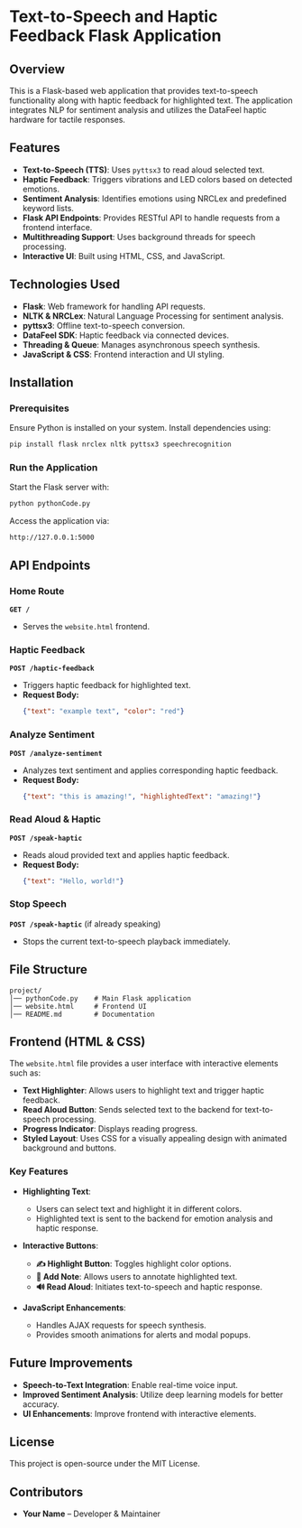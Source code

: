 # Text-to-Speech and Haptic Feedback Flask Application

## Overview
This is a Flask-based web application that provides text-to-speech functionality along with haptic feedback for highlighted text. The application integrates NLP for sentiment analysis and utilizes the DataFeel haptic hardware for tactile responses.

## Features
- **Text-to-Speech (TTS)**: Uses `pyttsx3` to read aloud selected text.
- **Haptic Feedback**: Triggers vibrations and LED colors based on detected emotions.
- **Sentiment Analysis**: Identifies emotions using NRCLex and predefined keyword lists.
- **Flask API Endpoints**: Provides RESTful API to handle requests from a frontend interface.
- **Multithreading Support**: Uses background threads for speech processing.
- **Interactive UI**: Built using HTML, CSS, and JavaScript.

## Technologies Used
- **Flask**: Web framework for handling API requests.
- **NLTK & NRCLex**: Natural Language Processing for sentiment analysis.
- **pyttsx3**: Offline text-to-speech conversion.
- **DataFeel SDK**: Haptic feedback via connected devices.
- **Threading & Queue**: Manages asynchronous speech synthesis.
- **JavaScript & CSS**: Frontend interaction and UI styling.

## Installation
### Prerequisites
Ensure Python is installed on your system. Install dependencies using:
```sh
pip install flask nrclex nltk pyttsx3 speechrecognition
```

### Run the Application
Start the Flask server with:
```sh
python pythonCode.py
```

Access the application via:
```
http://127.0.0.1:5000
```

## API Endpoints
### Home Route
**`GET /`**
- Serves the `website.html` frontend.

### Haptic Feedback
**`POST /haptic-feedback`**
- Triggers haptic feedback for highlighted text.
- **Request Body:**
  ```json
  {"text": "example text", "color": "red"}
  ```

### Analyze Sentiment
**`POST /analyze-sentiment`**
- Analyzes text sentiment and applies corresponding haptic feedback.
- **Request Body:**
  ```json
  {"text": "this is amazing!", "highlightedText": "amazing!"}
  ```

### Read Aloud & Haptic
**`POST /speak-haptic`**
- Reads aloud provided text and applies haptic feedback.
- **Request Body:**
  ```json
  {"text": "Hello, world!"}
  ```

### Stop Speech
**`POST /speak-haptic`** (if already speaking)
- Stops the current text-to-speech playback immediately.

## File Structure
```
project/
│── pythonCode.py    # Main Flask application
│── website.html     # Frontend UI
│── README.md        # Documentation
```

## Frontend (HTML & CSS)
The `website.html` file provides a user interface with interactive elements such as:
- **Text Highlighter**: Allows users to highlight text and trigger haptic feedback.
- **Read Aloud Button**: Sends selected text to the backend for text-to-speech processing.
- **Progress Indicator**: Displays reading progress.
- **Styled Layout**: Uses CSS for a visually appealing design with animated background and buttons.

### Key Features
- **Highlighting Text**: 
  - Users can select text and highlight it in different colors.
  - Highlighted text is sent to the backend for emotion analysis and haptic response.

- **Interactive Buttons**:
  - **✍️ Highlight Button**: Toggles highlight color options.
  - **💬 Add Note**: Allows users to annotate highlighted text.
  - **🔊 Read Aloud**: Initiates text-to-speech and haptic response.

- **JavaScript Enhancements**:
  - Handles AJAX requests for speech synthesis.
  - Provides smooth animations for alerts and modal popups.

## Future Improvements
- **Speech-to-Text Integration**: Enable real-time voice input.
- **Improved Sentiment Analysis**: Utilize deep learning models for better accuracy.
- **UI Enhancements**: Improve frontend with interactive elements.

## License
This project is open-source under the MIT License.

## Contributors
- **Your Name** – Developer & Maintainer
